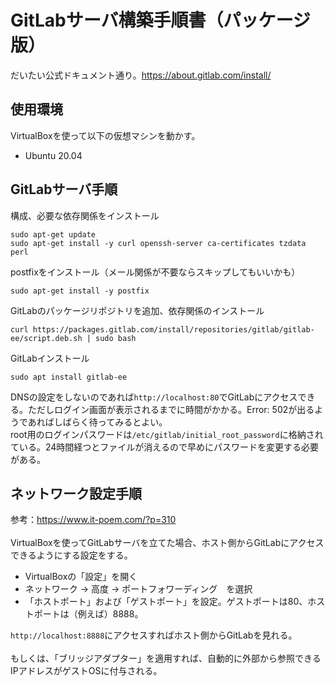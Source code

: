 # GitLabサーバ構築手順書（パッケージ版）

だいたい公式ドキュメント通り。https://about.gitlab.com/install/

## 使用環境
VirtualBoxを使って以下の仮想マシンを動かす。
- Ubuntu 20.04

## GitLabサーバ手順

構成、必要な依存関係をインストール
```
sudo apt-get update
sudo apt-get install -y curl openssh-server ca-certificates tzdata perl
```

postfixをインストール（メール関係が不要ならスキップしてもいいかも）
```
sudo apt-get install -y postfix
```

GitLabのパッケージリポジトリを追加、依存関係のインストール
```
curl https://packages.gitlab.com/install/repositories/gitlab/gitlab-ee/script.deb.sh | sudo bash
```

GitLabインストール
```
sudo apt install gitlab-ee
```


DNSの設定をしないのであれば`http://localhost:80`でGitLabにアクセスできる。ただしログイン画面が表示されるまでに時間がかかる。Error: 502が出るようであればしばらく待ってみるとよい。  
root用のログインパスワードは`/etc/gitlab/initial_root_password`に格納されている。24時間経つとファイルが消えるので早めにパスワードを変更する必要がある。

## ネットワーク設定手順

参考：https://www.it-poem.com/?p=310  
<br>
VirtualBoxを使ってGitLabサーバを立てた場合、ホスト側からGitLabにアクセスできるようにする設定をする。

- VirtualBoxの「設定」を開く
- ネットワーク -> 高度 -> ポートフォワーディング　を選択
- 「ホストポート」および「ゲストポート」を設定。ゲストポートは80、ホストポートは（例えば）8888。

`http://localhost:8888`にアクセスすればホスト側からGitLabを見れる。  
<br>
もしくは、「ブリッジアダプター」を適用すれば、自動的に外部から参照できるIPアドレスがゲストOSに付与される。

